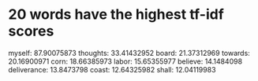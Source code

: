 # 20 words have the highest tf-idf scores

myself: 87.90075873
thoughts: 33.41432952
board: 21.37312969
towards: 20.16900971
corn: 18.66385973
labor: 15.65355977
believe: 14.1484098
deliverance: 13.8473798
coast: 12.64325982
shall: 12.04119983
